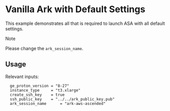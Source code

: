 # Vanilla Ark with Default Settings
This example demonstrates all that is required to launch ASA with all default settings.

> [!NOTE]
> Please change the `ark_session_name`.

## Usage
Relevant inputs:

```HCL
  ge_proton_version = "8-27"
  instance_type     = "t3.xlarge"
  create_ssh_key    = true
  ssh_public_key    = "../../ark_public_key.pub"
  ark_session_name      = "ark-aws-ascended"
```
